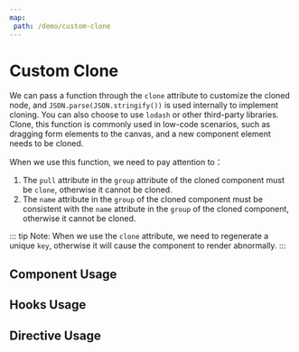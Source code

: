 ```yaml
---
map:
 path: /demo/custom-clone
---
```


# Custom Clone


We can pass a function through the `clone` attribute to customize the cloned node, and `JSON.parse(JSON.stringify())` is used internally to implement cloning. You can also choose to use `lodash` or other third-party libraries. Clone, this function is commonly used in low-code scenarios, such as dragging form elements to the canvas, and a new component element needs to be cloned.

When we use this function, we need to pay attention to：
1. The `pull` attribute in the `group` attribute of the cloned component must be `clone`, otherwise it cannot be cloned.
2. The `name` attribute in the `group` of the cloned component must be consistent with the `name` attribute in the `group` of the cloned component, otherwise it cannot be cloned.

::: tip
Note: When we use the `clone` attribute, we need to regenerate a unique `key`, otherwise it will cause the component to render abnormally.
:::

## Component Usage

<demo src="./demo.vue"
title="Clone using components"
desc="Pass through the pull.clone attribute of the group to realize clone">
</demo>

## Hooks Usage

<demo src="./hooks.vue"
title="Cloning using hooks"
desc="Use hooks to pass options to achieve cloning">
</demo>

## Directive Usage

<demo src="./directive.vue"
title="Clone using directive"
desc="Cloning with directives passing options">
</demo>
